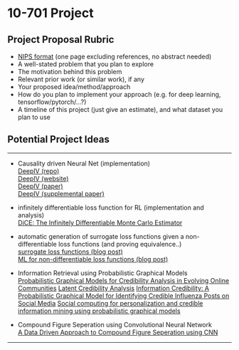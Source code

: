 # 10-701 Project

## Project Proposal Rubric
*  [NIPS format](https://nips.cc/Conferences/2017/PaperInformation/StyleFiles) (one page excluding references, no abstract needed)  
*  A well-stated problem that you plan to explore  
*  The motivation behind this problem  
*  Relevant prior work (or similar work), if any  
*  Your proposed idea/method/approach  
*  How do you plan to implement your approach (e.g. for deep learning, tensorflow/pytorch/...?)  
*  A timeline of this project (just give an estimate), and what dataset you plan to use  


## Potential Project Ideas

---

*  Causality driven Neural Net (implementation)  
 [DeepIV (repo)](https://github.com/jhartford/DeepIV)  
 [DeepIV (website)](http://proceedings.mlr.press/v70/hartford17a.html)  
 [DeepIV (paper)](http://proceedings.mlr.press/v70/hartford17a/hartford17a.pdf)  
 [DeepIV (supplemental paper)](http://proceedings.mlr.press/v70/hartford17a/hartford17a-supp.pdf)

*  infinitely differentiable loss function for RL (implementation and analysis)  
 [DiCE: The Infinitely Differentiable Monte Carlo Estimator](https://arxiv.org/pdf/1802.05098.pdf)

*  automatic generation of surrogate loss functions given a non-differentiable loss functions
  (and proving equivalence..)  
 [surrogate loss functions (blog post)](http://fa.bianp.net/blog/2014/surrogate-loss-functions-in-machine-learning/)  
 [ML for non-differentiable loss functions (blog post)](http://khanhxnguyen.com/machine-learning-non-differentiable-loss-functions/)

* Information Retrieval using Probabilistic Graphical Models  
  [Probabilistic Graphical Models for Credibility Analysis in Evolving Online Communities](https://arxiv.org/abs/1707.08309)
  [Latent Credibility Analysis](https://experts.illinois.edu/en/publications/latent-credibility-analysis)
  [Information Credibility: A Probabilistic Graphical Model for Identifying Credible Influenza Posts on Social Media](https://link.springer.com/chapter/10.1007/978-3-319-29175-8_12)
  [Social computing for personalization and credible information mining using probabilistic graphical models](https://smartech.gatech.edu/handle/1853/55646)

* Compound Figure Seperation using Convolutional Neural Network  
  [A Data Driven Approach to Compound Figure Seperation using CNN](https://arxiv.org/abs/1703.05105)
  

---
